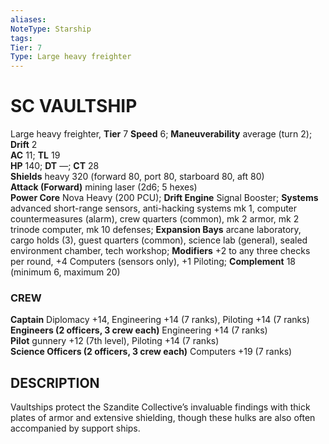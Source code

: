 ```yaml
---
aliases: 
NoteType: Starship
tags: 
Tier: 7
Type: Large heavy freighter
---
```

# SC VAULTSHIP
Large heavy freighter, **Tier** 7 
**Speed** 6; **Maneuverability** average (turn 2); **Drift** 2  
**AC** 11; **TL** 19  
**HP** 140; **DT** —; **CT** 28  
**Shields** heavy 320 (forward 80, port 80, starboard 80, aft 80)  
**Attack (Forward)** mining laser (2d6; 5 hexes)  
**Power Core** Nova Heavy (200 PCU); **Drift Engine** Signal Booster; **Systems** advanced short-range sensors, anti-hacking systems mk 1, computer countermeasures (alarm), crew quarters (common), mk 2 armor, mk 2 trinode computer, mk 10 defenses; **Expansion Bays** arcane laboratory, cargo holds (3), guest quarters (common), science lab (general), sealed environment chamber, tech workshop; **Modifiers** +2 to any three checks per round, +4 Computers (sensors only), +1 Piloting; **Complement** 18 (minimum 6, maximum 20)

### CREW

**Captain** Diplomacy +14, Engineering +14 (7 ranks), Piloting +14 (7 ranks)  
**Engineers (2 officers, 3 crew each)** Engineering +14 (7 ranks)  
**Pilot** gunnery +12 (7th level), Piloting +14 (7 ranks)  
**Science Officers (2 officers, 3 crew each)** Computers +19 (7 ranks)

## DESCRIPTION

Vaultships protect the Szandite Collective’s invaluable findings with thick plates of armor and extensive shielding, though these hulks are also often accompanied by support ships.